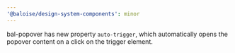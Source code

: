 ```yaml
---
'@baloise/design-system-components': minor
---
```


bal-popover has new property `auto-trigger`, which automatically opens the popover content on a click on the trigger element.
